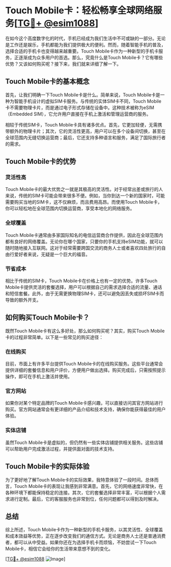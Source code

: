 # Touch Mobile卡：轻松畅享全球网络服务[[TG💪+ @esim1088](https://t.me/s/esim1088)]

在如今这个高度数字化的时代，手机已经成为我们生活中不可或缺的一部分。无论是工作还是娱乐，手机都能为我们提供极大的便利。然而，随着智能手机的普及，选择合适的手机卡也变得越来越重要。Touch Mobile卡作为一种新型的手机卡服务，正逐渐成为众多用户的首选。那么，究竟什么是Touch Mobile卡？它有哪些优势？又该如何购买呢？接下来，我们就来详细了解一下。

## Touch Mobile卡的基本概念

首先，让我们明确一下Touch Mobile卡是什么。简单来说，Touch Mobile卡是一种为智能手机设计的虚拟SIM卡服务。与传统的实体SIM卡不同，Touch Mobile卡不需要物理卡片，而是通过电子形式存储在设备中。这种技术被称为eSIM（Embedded SIM），它允许用户直接在手机上激活和管理运营商的服务。

相较于传统SIM卡，Touch Mobile卡具有诸多优点。首先，它更加轻便，无需携带额外的物理卡片；其次，它的灵活性更高，用户可以在多个设备间切换，甚至在全球范围内无缝切换运营商；最后，它还支持多种语言和服务，满足了国际旅行者的需求。

## Touch Mobile卡的优势

### 灵活性高

Touch Mobile卡的最大优势之一就是其极高的灵活性。对于经常出差或旅行的人来说，传统的SIM卡可能会带来很多不便。例如，当你到达一个新的国家时，可能需要购买当地的SIM卡，这不仅麻烦，而且费用高昂。而使用Touch Mobile卡，你可以轻松地在全球范围内切换运营商，享受本地化的网络服务。

### 全球覆盖

Touch Mobile卡通常由多家国际知名的电信运营商合作提供，因此在全球范围内都有良好的网络覆盖。无论你在哪个国家，只要你的手机支持eSIM功能，就可以随时随地接入互联网。这对于经常需要跨国交流的商务人士或者喜欢四处旅行的自由行爱好者来说，无疑是一个巨大的福音。

### 节省成本

相比于传统的SIM卡，Touch Mobile卡在价格上也有一定的优势。许多Touch Mobile卡提供灵活的套餐选择，用户可以根据自己的需求选择合适的流量、通话和短信套餐。此外，由于无需更换物理SIM卡，还可以避免因丢失或损坏SIM卡而导致的额外开支。

## 如何购买Touch Mobile卡？

既然Touch Mobile卡有这么多好处，那么如何购买呢？其实，购买Touch Mobile卡的过程非常简单。以下是一些常见的购买途径：

### 在线购买

目前，市面上有许多平台提供Touch Mobile卡的在线购买服务。这些平台通常会提供详细的套餐信息和用户评价，方便用户做出选择。购买完成后，只需按照提示操作，即可在手机上激活并使用。

### 官方网站

如果你对某个特定品牌的Touch Mobile卡感兴趣，可以直接访问其官方网站进行购买。官方网站通常会有更详细的产品介绍和技术支持，确保你能获得最佳的用户体验。

### 实体店铺

虽然Touch Mobile卡是虚拟的，但仍然有一些实体店铺提供相关服务。这些店铺可以帮助用户完成激活过程，并提供面对面的技术支持。

## Touch Mobile卡的实际体验

为了更好地了解Touch Mobile卡的实际效果，我特意体验了一段时间。总体而言，Touch Mobile卡的表现让我感到非常满意。首先，它的网络速度非常快，在各种环境下都能保持稳定的连接。其次，它的套餐选择非常丰富，可以根据个人需求进行定制。最后，它的客服服务也非常到位，任何问题都可以得到及时解决。

## 总结

综上所述，Touch Mobile卡作为一种新型的手机卡服务，以其灵活性、全球覆盖和成本效益等优势，正在逐步改变我们的通信方式。无论是商务人士还是普通消费者，都可以从中受益。如果你还在为选择手机卡而烦恼，不妨尝试一下Touch Mobile卡，相信它会给你的生活带来意想不到的变化。

[[TG💪+ @esim1088](https://t.me/s/esim1088) ![Image](https://i.postimg.cc/4NQfJmqS/Snipaste-2025-05-13-00-14-12.png)]